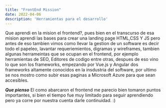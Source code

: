 ```yaml
---
title: "FrontEnd Mission"
date: 2022-04-06
description: 'Herramientas para el desarrollo'
---
```


Que aprendi en la mision el frontend?, pues bien en el transcurso de esa mision aprendi las bases para crear una landing page HTML,CSS Y JS
pero antes de eso tambien vimos como llevar la gestion de un software es decir todo el papeleo, lavantar requeriemientos, digramas y wireframes,
tambien algunas herrameintas que se ocupan en el frontend, por ejemplo herramientas de SEO, Editores de codigo entre otras, despues de eso vino 
lo que son los frameworks, empezando por Vue.js y Angular dos frameworks altamente conocidos en la insdustria del software, por ultimo se nos mostro 
como subir esas paginas a Microsoft Azure para que sean accesibles.

***Que pienso*** El como abarcaron el frontend me parecio bien tomaron puntos importantes, si bien el tiempo fue muy limitado para seguir aprendiendo
pero ya corre por nuestra cuenta darle continuidad. :)
